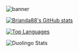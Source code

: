 <img src="https://github.com/user-attachments/assets/284ca46a-e137-4bc4-afff-d11f1d1a88e1" alt="banner"><br>

<a href="http://www.github.com/Brianda88"><img src="https://github-readme-stats.vercel.app/api?username=Brianda88&show_icons=true&hide=&count_private=true&title_color=0891b2&text_color=ffffff&icon_color=0891b2&bg_color=1c1917&hide_border=true&show_icons=true" alt="Brianda88's GitHub stats" /></a>

<a href="https://github.com/Brianda88" align="left"><img src="https://github-readme-stats.vercel.app/api/top-langs/?username=Brianda88&langs_count=10&title_color=0891b2&text_color=ffffff&icon_color=0891b2&bg_color=1c1917&hide_border=true&locale=en&custom_title=Top%20%Languages" alt="Top Languages" /></a>

<img src="https://duolingo-stats-card.vercel.app/api?username=Brianda08&theme=nightowl" alt="Duolingo Stats"/>
